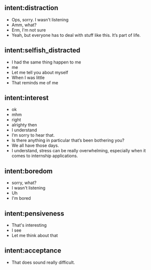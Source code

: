 ## intent:distraction
- Ops, sorry. I wasn't listening
- Amm, what?
- Erm, I'm not sure
- Yeah, but everyone has to deal with stuff like this. It’s part of life.
  
## intent:selfish_distracted 
- I had the same thing happen to me 
- me
- Let me tell you about myself 
- When I was little 
- That reminds me of me

## intent:interest
- ok 
- mhm
- right
- alrighty then
- I understand
- I’m sorry to hear that. 
- Is there anything in particular that’s been bothering you?
- We all have those days.
- I understand, stress can be really overwhelming, especially when it comes to internship applications.


## intent:boredom
- sorry, what?
- I wasn't listening
- Uh
- I'm bored


## intent:pensiveness
- That's interesting
- I see 
- Let me think about that


## intent:acceptance
- That does sound really difficult.
